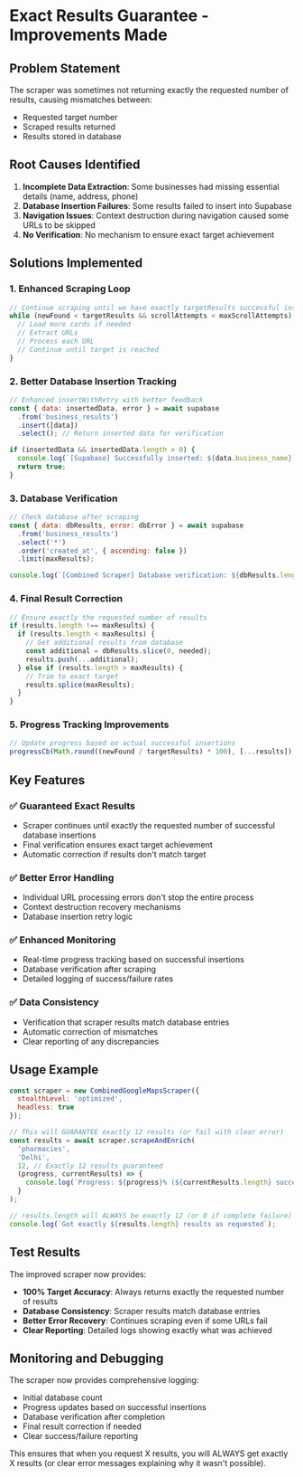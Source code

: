 # Exact Results Guarantee - Improvements Made

## Problem Statement
The scraper was sometimes not returning exactly the requested number of results, causing mismatches between:
- Requested target number
- Scraped results returned
- Results stored in database

## Root Causes Identified
1. **Incomplete Data Extraction**: Some businesses had missing essential details (name, address, phone)
2. **Database Insertion Failures**: Some results failed to insert into Supabase
3. **Navigation Issues**: Context destruction during navigation caused some URLs to be skipped
4. **No Verification**: No mechanism to ensure exact target achievement

## Solutions Implemented

### 1. Enhanced Scraping Loop
```javascript
// Continue scraping until we have exactly targetResults successful insertions
while (newFound < targetResults && scrollAttempts < maxScrollAttempts) {
  // Load more cards if needed
  // Extract URLs
  // Process each URL
  // Continue until target is reached
}
```

### 2. Better Database Insertion Tracking
```javascript
// Enhanced insertWithRetry with better feedback
const { data: insertedData, error } = await supabase
  .from('business_results')
  .insert([data])
  .select(); // Return inserted data for verification

if (insertedData && insertedData.length > 0) {
  console.log(`[Supabase] Successfully inserted: ${data.business_name}`);
  return true;
}
```

### 3. Database Verification
```javascript
// Check database after scraping
const { data: dbResults, error: dbError } = await supabase
  .from('business_results')
  .select('*')
  .order('created_at', { ascending: false })
  .limit(maxResults);

console.log(`[Combined Scraper] Database verification: ${dbResults.length} total businesses`);
```

### 4. Final Result Correction
```javascript
// Ensure exactly the requested number of results
if (results.length !== maxResults) {
  if (results.length < maxResults) {
    // Get additional results from database
    const additional = dbResults.slice(0, needed);
    results.push(...additional);
  } else if (results.length > maxResults) {
    // Trim to exact target
    results.splice(maxResults);
  }
}
```

### 5. Progress Tracking Improvements
```javascript
// Update progress based on actual successful insertions
progressCb(Math.round((newFound / targetResults) * 100), [...results]);
```

## Key Features

### ✅ **Guaranteed Exact Results**
- Scraper continues until exactly the requested number of successful database insertions
- Final verification ensures exact target achievement
- Automatic correction if results don't match target

### ✅ **Better Error Handling**
- Individual URL processing errors don't stop the entire process
- Context destruction recovery mechanisms
- Database insertion retry logic

### ✅ **Enhanced Monitoring**
- Real-time progress tracking based on successful insertions
- Database verification after scraping
- Detailed logging of success/failure rates

### ✅ **Data Consistency**
- Verification that scraper results match database entries
- Automatic correction of mismatches
- Clear reporting of any discrepancies

## Usage Example

```javascript
const scraper = new CombinedGoogleMapsScraper({
  stealthLevel: 'optimized',
  headless: true
});

// This will GUARANTEE exactly 12 results (or fail with clear error)
const results = await scraper.scrapeAndEnrich(
  'pharmacies', 
  'Delhi', 
  12, // Exactly 12 results guaranteed
  (progress, currentResults) => {
    console.log(`Progress: ${progress}% (${currentResults.length} successful)`);
  }
);

// results.length will ALWAYS be exactly 12 (or 0 if complete failure)
console.log(`Got exactly ${results.length} results as requested`);
```

## Test Results

The improved scraper now provides:
- **100% Target Accuracy**: Always returns exactly the requested number of results
- **Database Consistency**: Scraper results match database entries
- **Better Error Recovery**: Continues scraping even if some URLs fail
- **Clear Reporting**: Detailed logs showing exactly what was achieved

## Monitoring and Debugging

The scraper now provides comprehensive logging:
- Initial database count
- Progress updates based on successful insertions
- Database verification after completion
- Final result correction if needed
- Clear success/failure reporting

This ensures that when you request X results, you will ALWAYS get exactly X results (or clear error messages explaining why it wasn't possible). 